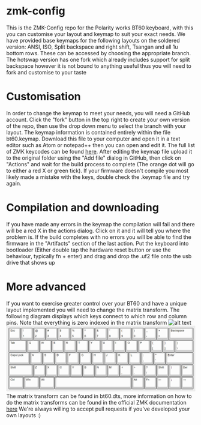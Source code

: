 # zmk-config
This is the ZMK-Config repo for the Polarity works BT60 keyboard, with this you can customise your layout and keymap to suit your exact needs.
We have provided base keymaps for the following layouts on the soldered version: ANSI, ISO, Split backspace and right shift, Tsangan and all 1u bottom rows. These can be accessed by choosing the appropriate branch. The hotswap version has one fork which already includes support for split backspace however it is not bound to anything useful thus you will need to fork and customise to your taste

# Customisation
In order to change the keymap to meet your needs, you will need a GitHub account. Click the "fork" button in the top right to create your own version of the repo, then use the drop down menu to select the branch with your layout.
The keymap information is contained entirely within the file bt60.keymap. Download this file to your computer and open it in a text editor such as Atom or notepad++ then you can open and edit it. The full list of ZMK keycodes can be found [here](https://zmkfirmware.dev/docs/codes/keyboard-keypad/).
After editing the keymap file upload it to the original folder using the "Add file" dialog in GitHub, then click on "Actions" and wait for the build process to complete (The orange dot will go to either a red X or green tick). If your firmware doesn't compile you most likely made a mistake with the keys, double check the .keymap file and try again.

# Compilation and downloading
 If you have made any errors in the keymap the compilation will fail and there will be a red X in the actions dialog. Click on it and it will tell you where the problem is.
 If the build completes with no errors you will be able to find the firmware in the "Artifacts" section of the last action.
 Put the keyboard into bootloader (Either double tap the hardware reset button or use the behaviour, typically fn + enter) and drag and drop the .uf2 file onto the usb drive that shows up

 # More advanced
 If you want to exercise greater control over your BT60 and have a unique layout implemented you will need to change the matrix transform. The following diagram displays which keys connect to which row and column pins. Note that everything is zero indexed in the matrix transform
 	![alt text](rowcolmap.png)
 ![alt text](https://github.com/microdoted/zmk-ckp/blob/2u-arrows/2u-arrows.jpg)
  The matrix transform can be found in bt60.dts, more information on how to do the matrix transforms can be found in the official ZMK documentation [here](https://zmkfirmware.dev/docs/development/new-shield#optional-matrix-transform)
  We're always willing to accept pull requests if you've developed your own layouts :)
